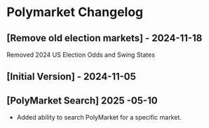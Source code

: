 # Polymarket Changelog

## [Remove old election markets] - 2024-11-18
Removed 2024 US Election Odds and Swing States

## [Initial Version] - 2024-11-05

## [PolyMarket Search] 2025 -05-10
- Added ability to search PolyMarket for a specific market. 
